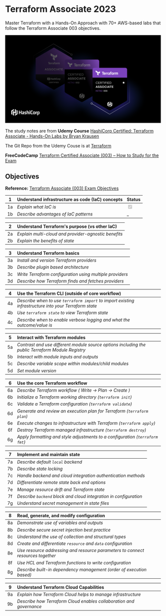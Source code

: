 # Terraform Associate 2023
Master Terraform with a Hands-On Approach with 70+ AWS-based labs that follow the Terraform Associate 003 objectives.

![Alt text](assets/TF_associate_003.png)

The study notes are from **Udemy Course** [HashiCorp Certified: Terraform Associate - Hands-On Labs by Bryan Krausen](https://www.udemy.com/course/terraform-hands-on-labs/)

The Git Repo from the Udemy Couse is at [Terraform](https://github.com/btkrausen/hashicorp/tree/master/terraform)

**FreeCodeCamp** [Terraform Certified Associate (003) – How to Study for the Exam](https://www.freecodecamp.org/news/terraform-certified-associate-003-study-notes/)

## Objectives
**Reference:** [Terraform Associate (003) Exam Objectives](https://developer.hashicorp.com/certifications/infrastructure-automation)

|**1** |**Understand infrastructure as code (IaC) concepts**|**Status**|
|:-----:|:--------------|-----|
|1a	|_Explain what IaC is_| <input type="checkbox" disabled checked /> |
|1b	|_Describe advantages of IaC patterns_| _ |

|**2**	|**Understand Terraform's purpose (vs other IaC)**|
|:-----:|:--------------|
|2a	|_Explain multi-cloud and provider-agnostic benefits_|
|2b	|_Explain the benefits of state_|

|**3**	|**Understand Terraform basics**|
|:-----:|:--------------|
|3a	|_Install and version Terraform providers_|
|3b	|_Describe plugin based architecture_|
|3c	|_Write Terraform configuration using multiple providers_|
|3d	|_Describe how Terraform finds and fetches providers_|

|**4**	|**Use the Terraform CLI (outside of core workflow)**|
|:-----:|:--------------|
|4a	|_Describe when to use `terraform import` to import existing infrastructure into your Terraform state_|
|4b	|_Use `terraform state` to view Terraform state_|
|4c	|_Describe when to enable verbose logging and what the outcome/value is_|

|**5**	|**Interact with Terraform modules**|
|:-----:|:--------------|
|5a	|_Contrast and use different module source options including the public Terraform Module Registry_|
|5b	|_Interact with module inputs and outputs_|
|5c	|_Describe variable scope within modules/child modules_|
|5d	|_Set module version_|

|**6**	|**Use the core Terraform workflow**|
|:-----:|:--------------|
|6a	|_Describe Terraform workflow ( Write -> Plan -> Create )_|
|6b	|_Initialize a Terraform working directory (`terraform init`)_|
|6c	|_Validate a Terraform configuration (`terraform validate`)_|
|6d	|_Generate and review an execution plan for Terraform (`terraform plan`)_|
|6e	|_Execute changes to infrastructure with Terraform (`terraform apply`)_|
|6f	|_Destroy Terraform managed infrastructure (`terraform destroy`)_|
|6g	|_Apply formatting and style adjustments to a configuration (`terraform fmt`)_|

|**7**	|**Implement and maintain state**|
|:-----:|:--------------|
|7a	|_Describe default `local` backend_|
|7b	|_Describe state locking_|
|7c	|_Handle backend and cloud integration authentication methods_|
|7d	|_Differentiate remote state back end options_|
|7e	|_Manage resource drift and Terraform state_|
|7f	|_Describe `backend` block and cloud integration in configuration_|
|7g	|_Understand secret management in state files_|

|**8**	|**Read, generate, and modify configuration**|
|:-----:|:--------------|
|8a	|_Demonstrate use of variables and outputs_|
|8b	|_Describe secure secret injection best practice_|
|8c	|_Understand the use of collection and structural types_|
|8d	|_Create and differentiate `resource` and `data` configuration_|
|8e	|_Use resource addressing and resource parameters to connect resources together_|
|8f	|_Use HCL and Terraform functions to write configuration_|
|8g	|_Describe built-in dependency management (order of execution based)_|

|**9**	|**Understand Terraform Cloud Capabilities**|
|:-----:|:--------------|
|9a	|_Explain how Terraform Cloud helps to manage infrastructure_|
|9b	|_Describe how Terraform Cloud enables collaboration and governance_|
